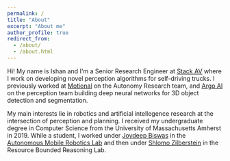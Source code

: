 ```yaml
---
permalink: /
title: "About"
excerpt: "About me"
author_profile: true
redirect_from:
  - /about/
  - /about.html
---
```


Hi! My name is Ishan and I'm a Senior Research Engineer at [Stack AV](https://www.stackav.com) where I work on developing novel perception algorithms for self-driving trucks. I previously worked at [Motional](https://www.motional.com) on the Autonomy Research team, and [Argo AI](https://web.archive.org/web/20230323005047/https://www.argo.ai/) on the perception team building deep neural networks for 3D object detection and segmentation.

My main interests lie in robotics and artificial intellegence research at the intersection of perception and planning. I received my undergraduate degree in Computer Science from the University of Massachusetts Amherst in 2019. While a student, I worked under [Joydeep Biswas](https://www.joydeepb.com/) in the [Autonomous Mobile Robotics Lab](https://amrl.cs.umass.edu/) and then under [Shlomo Zilberstein](https://groups.cs.umass.edu/shlomo/) in the Resource Bounded Reasoning Lab.
